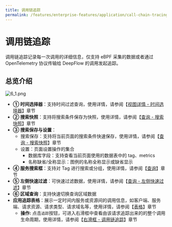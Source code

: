 ```yaml
---
title: 调用链追踪
permalink: /features/enterprise-features/application/call-chain-tracing/
---
```


# 调用链追踪

调用链追踪记录每一次调用的详细信息，仅支持 eBPF 采集的数据或者通过 OpenTelemetry 协议传输给 DeepFlow 的调用发起追踪。

## 总览介绍

![6_1.png](https://yunshan-guangzhou.oss-cn-beijing.aliyuncs.com/pub/pic/20230920650aa718393da.png)

- **① 时间选择器**：支持时间过滤查询，使用详情，请参阅【[视图详情 - 时间选择器](../dashboard/use/)】章节
- **② 搜索快照**：支持将搜索条件保存为快照，使用详情，请参阅【[查询 - 搜索快照](../query/history/)】章节
- **③ 搜索保存与设置**：
  - 搜索保存：支持将当前页面的搜索条件快速保存，使用详情，请参阅【[查询 - 搜索快照](../query/history/)】章节
  - 设置：页面设置操作的集合
    - 数据库字段：支持查看当前页面使用的数据表中的 tag、metrics
    - 名称缺省/全称显示：图例的名称全称显示或缺省显示
- **④ 服务搜索框**：支持对 Tag 进行搜索或分组，使用详情，请参阅【[查询](../query/overview/)】章节
- **⑤ 左侧快速过滤**：可快速过滤数据，使用详情，请参阅【[查询 - 左侧快速过滤](../query/left-quick-filter/)】章节
- **⑥ 区域查询**：支持快速切换查询区域数据
- **应用追踪表格**：展示一定时间内服务或资源间的调用信息，如客户端、服务端、请求资源、请求类型、请求域名等，使用详情，请参阅【[表格](../dashboard/panel/table/)】章节
  - **操作:** 点击`追踪`按钮，可进入右滑框中查看由该请求追踪出来的的整个调用生命周期，使用详情，请参阅【[右滑框 - 调用链追踪](./right-sliding-box/)】章节
